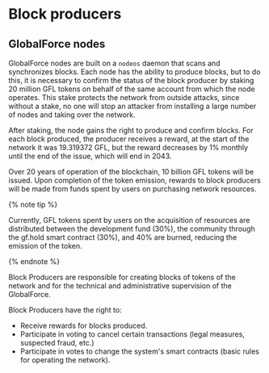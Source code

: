 # Block producers

## GlobalForce nodes

GlobalForce nodes are built on a ```nodeos``` daemon that scans and synchronizes blocks. Each node has the ability to produce blocks, but to do this, it is necessary to confirm the status of the block producer by staking 20 million GFL tokens on behalf of the same account from which the node operates. This stake protects the network from outside attacks, since without a stake, no one will stop an attacker from installing a large number of nodes and taking over the network.

After staking, the node gains the right to produce and confirm blocks. For each block produced, the producer receives a reward, at the start of the network it was 19.319372 GFL, but the reward decreases by 1% monthly until the end of the issue, which will end in 2043.

Over 20 years of operation of the blockchain, 10 billion GFL tokens will be issued. Upon completion of the token emission, rewards to block producers will be made from funds spent by users on purchasing network resources.

{% note tip %}

Currently, GFL tokens spent by users on the acquisition of resources are distributed between the development fund (30%), the community through the gf.hold smart contract (30%), and 40% are burned, reducing the emission of the token.

{% endnote %}

Block Producers are responsible for creating blocks of tokens of the network and for the technical and administrative supervision of the GlobalForce.

Block Producers have the right to:

- Receive rewards for blocks produced.
- Participate in voting to cancel certain transactions (legal measures, suspected fraud, etc.)
- Participate in votes to change the system's smart contracts (basic rules for operating the network).